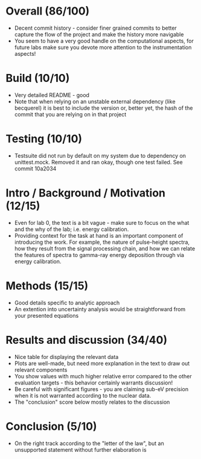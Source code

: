 # Overall (86/100)
 - Decent commit history - consider finer grained commits to better capture the
   flow of the project and make the history more navigable
 - You seem to have a very good handle on the computational aspects, for future
   labs make sure you devote more attention to the instrumentation aspects!

# Build (10/10)
 - Very detailed README - good
 - Note that when relying on an unstable external dependency (like becquerel)
   it is best to include the version or, better yet, the hash of the commit
   that you are relying on in that project

# Testing (10/10)
 - Testsuite did not run by default on my system due to dependency on 
   unittest.mock. Removed it and ran okay, though one test failed. See commit
   10a2034

# Intro / Background / Motivation (12/15)
 - Even for lab 0, the text is a bit vague - make sure to focus on the what and
   the why of the lab; i.e. energy calibration.
 - Providing context for the task at hand is an important component of 
   introducing the work. For example, the nature of pulse-height spectra, how
   they result from the signal processing chain, and how we can relate the
   features of spectra to gamma-ray energy deposition through via energy
   calibration.

# Methods (15/15)
 - Good details specific to analytic approach
 - An extention into uncertainty analysis would be straightforward from your
   presented equations

# Results and discussion (34/40)
 - Nice table for displaying the relevant data
 - Plots are well-made, but need more explanation in the text to draw out
   relevant components
 - You show values with much higher relative error compared to the other 
   evaluation targets - this behavior certainly warrants discussion!
 - Be careful with significant figures - you are claiming sub-eV precision when
   it is not warranted according to the nuclear data.
 - The "conclusion" score below mostly relates to the discussion

# Conclusion (5/10)
 - On the right track according to the "letter of the law", but an unsupported
   statement without further elaboration is 
